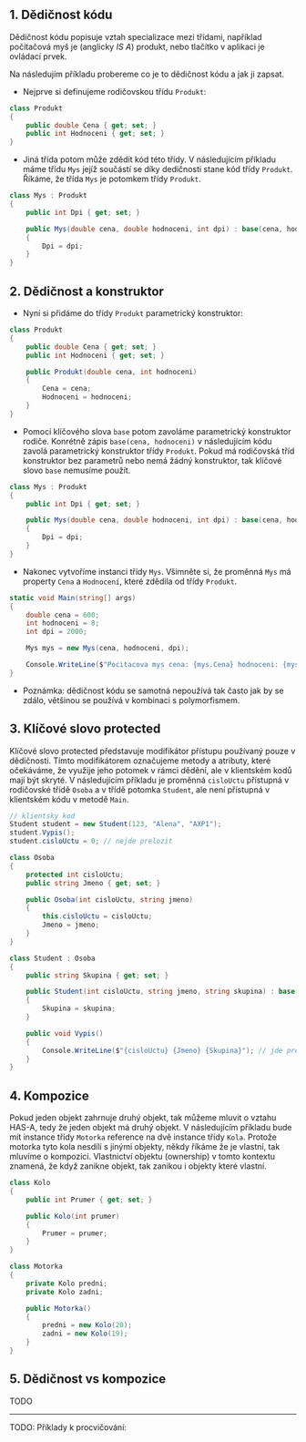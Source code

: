 ## 1. Dědičnost kódu

Dědičnost kódu popisuje vztah specializace mezi třídami, například počítačová myš je (anglicky *IS A*) produkt, nebo tlačítko v aplikaci je ovládací prvek. 

Na následujím příkladu probereme co je to dědičnost kódu a jak ji zapsat. 

* Nejprve si definujeme rodičovskou třídu `Produkt`:
```cs 
class Produkt
{
    public double Cena { get; set; }
    public int Hodnoceni { get; set; }
}
```
* Jiná třída potom může zdědit kód této třídy. V následujícím příkladu máme třídu `Mys` jejíž součástí se díky dedičnosti stane kód třídy `Produkt`. Říkáme, že třída `Mys` je potomkem třídy `Produkt`. 

```cs 
class Mys : Produkt
{
    public int Dpi { get; set; }

    public Mys(double cena, double hodnoceni, int dpi) : base(cena, hodnoceni)
    {
        Dpi = dpi;
    }
}
```

## 2. Dědičnost a konstruktor

* Nyní si přidáme do třídy `Produkt` parametrický konstruktor:
```cs 
class Produkt
{
    public double Cena { get; set; }
    public int Hodnoceni { get; set; }

    public Produkt(double cena, int hodnoceni)
    {
        Cena = cena;
        Hodnoceni = hodnoceni;
    }
}
```
* Pomocí klíčového slova `base` potom zavoláme parametrický konstruktor rodiče. Konrétně zápis `base(cena, hodnoceni)` v následujícím kódu zavolá parametrický konstruktor třídy `Produkt`. Pokud má rodičovská tříd konstruktor bez parametrů nebo nemá žádný konstruktor, tak klíčové slovo `base` nemusíme použít.

```cs 
class Mys : Produkt
{
    public int Dpi { get; set; }

    public Mys(double cena, double hodnoceni, int dpi) : base(cena, hodnoceni)
    {
        Dpi = dpi;
    }
}
```

* Nakonec vytvoříme instanci třídy `Mys`. Všimněte si, že proměnná `Mys` má property `Cena` a `Hodnocení`, které zdědila od třídy `Produkt`.
```cs 
static void Main(string[] args)
{
    double cena = 600;
    int hodnoceni = 8;
    int dpi = 2000;

    Mys mys = new Mys(cena, hodnoceni, dpi);

    Console.WriteLine($"Pocitacova mys cena: {mys.Cena} hodnoceni: {mys.Hodnoceni} dpi: {mys.Dpi}");
}
```
* Poznámka: dědičnost kódu se samotná nepoužívá tak často jak by se zdálo, většinou se používá v kombinaci s polymorfismem.

## 3. Klíčové slovo protected

Klíčové slovo protected představuje modifikátor přístupu používaný pouze v dědičnosti. Tímto modifikátorem označujeme metody a atributy, které očekáváme, že využije jeho potomek v rámci dědění, ale v klientském kodů mají být skryté. V následujícím příkladu je proměnná `cisloUctu` přístupná v rodičovské třídě `Osoba` a v třídě potomka `Student`, ale není přístupná v klientském kódu v metodě `Main`.

```cs 
// klientsky kod
Student student = new Student(123, "Alena", "AXP1");
student.Vypis();
student.cisloUctu = 0; // nejde prelozit

class Osoba
{
    protected int cisloUctu;
    public string Jmeno { get; set; }

    public Osoba(int cisloUctu, string jmeno)
    {
        this.cisloUctu = cisloUctu;
        Jmeno = jmeno;
    }
}

class Student : Osoba
{
    public string Skupina { get; set; }

    public Student(int cisloUctu, string jmeno, string skupina) : base(cisloUctu, jmeno)
    {
        Skupina = skupina;
    }

    public void Vypis()
    {
        Console.WriteLine($"{cisloUctu} {Jmeno} {Skupina}"); // jde prelozit
    }
}
```
## 4. Kompozice

Pokud jeden objekt zahrnuje druhý objekt, tak můžeme mluvit o vztahu HAS-A, tedy že jeden objekt má druhý objekt. V následujícím příkladu bude mít instance třídy `Motorka` reference na dvě instance třídy `Kola`. Protože motorka tyto kola nesdílí s jinými objekty, někdy říkáme že je vlastní, tak mluvíme o kompozici. Vlastnictví objektu (ownership) v tomto kontextu znamená, že když zanikne objekt, tak zanikou i objekty které vlastní.

```cs 
class Kolo
{
    public int Prumer { get; set; }

    public Kolo(int prumer)
    {
        Prumer = prumer;
    }
}

class Motorka
{
    private Kolo predni;
    private Kolo zadni;

    public Motorka()
    {
        predni = new Kolo(20);
        zadni = new Kolo(19);
    }
}
```
## 5. Dědičnost vs kompozice


TODO

---
TODO: Příklady k procvičování:
